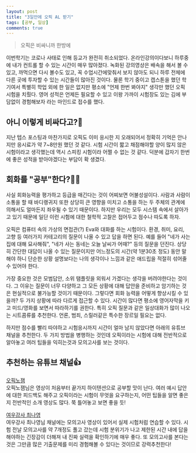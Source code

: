 ```yaml
---
layout: post
title: "3일만에 오픽 AL 받기"
tags: [공부, 일상]
comments: true
---
```


> 오픽은 비싸니까 한방에  

이번학기는 코로나 사태로 인해 등교가 완전히 취소되었다. 온라인강의이다보니 하루중에 내가 컨트롤 할 수 있는 시간이 매우 많아졌다. 녹화된 강의영상은 배속을 해서 볼 수 있고, 까먹으면 다시 볼수도 있고, 꼭 수업시간에맞춰서 보지 않아도 되니 하루 전체에 다른 곳에 투자할 수 있는 시간들이 많아진 것이다. 물론 학기 중이고 캡스톤을 했던 학기여서 특별히 학업 외에 한 일은 없지만 평소에 "언제 한번 봐야지" 생각만 했던 오픽 시험을 치뤘다. 영어 성적은 언제든 필요할 수 있고 이왕 가까이 시험장도 있는 김에 부담없이 경험해보자 라는 마인드로 접수를 했다.  

## 아니 이렇게 비싸다고?💸  
지난 텝스 포스팅과 마찬가지로 오픽도 이미 응시한 지 오래되어서 정확히 기억은 안나지만 응시료가 약 7~8만원 했던 것 같다. 시험 시간이 짧고 채점해야할 양이 많지 않은 시험이라고 생각했는데 역시 스피킹 시험이라 어쩔 수 없는 것 같다. 덕분에 갑자기 한번에 좋은 성적을 받아야겠다는 부담이 확 생겼다.  

## 회화를 "공부"한다?🤷‍♂️  
사실 회화능력을 평가하고 등급을 매긴다는 것이 어찌보면 어불성설이다. 사람과 사람이 소통을 할 때 바디랭귀지 또한 상당히 큰 영향을 미치고 소통을 하는 두 주체의 관계에 의해서도 얼마든지 좌우될 수 있기 때문이다. 하지만 우리는 모두 시스템 속에서 살아가고 있기 때문에 일단 이런 시험에 대한 철학적 고찰은 접어두고 점수나 따도록 하자.  

오픽은 컴퓨터 속의 가상의 면접관(?) Eva와 대화를 하는 시험이다. 환경, 취미, 요리, 고향 등 여러가지 카테고리의 질문이 나올 수 있고 답을 하면 된다. 예를 들어 "네가 사는 집에 대해 묘사해줘", "네가 사는 동네는 오늘 날씨가 어때?" 등의 질문을 던진다. 상당히 간단한 대답이 나올 수 있는 질문이지만 어느정도의 시간(약 1분30초 정도) 동안 말해야 하니 단순한 상황 설명보다는 나의 생각이나 느낌과 같은 애드립을 적절히 섞어줄 수 있어야 한다.

가장 중요한 것은 모범답안, 소위 탬플릿을 외워서 가겠다는 생각을 버려야한다는 것이다. 그 이유는 질문이 너무 다양하고 그 모든 상황에 대해 답안을 준비하고 암기하는 것은 현실적으로 불가능할 것이기 때문이다. 그렇다면 회화 능력을 어떻게 향상시킬 수 있을까? 두 가지 상황에 따라 다르게 접근할 수 있다. 시간이 많다면 평소에 영어자막을 키고 미드/영화를 보면서 따라하기를 권한다. 특히 오픽 질문과 같은 일상대화가 많이 나오는 시트콤류를 추천한다. 언론, 범죄, 스릴러같은 특수한 장르일 필요는 없다.  

하지만 점수를 빨리 따야하고 시험응시까지 시간이 얼마 남지 않았다면 아래의 유튜브 채널을 추천한다. 두 가지 방법을 병행하는 것인데 오픽이라는 시험에 대해 전반적으로 알아놓고 여러 팁들을 익히는것과 모의고사를 보는 것이다.  

## 추천하는 유튜브 채널👍  
[오픽노잼](https://www.youtube.com/channel/UCw4izi2fsJzFltt3EbmokWA)  
오픽노잼님은 영상이 처음부터 끝가지 하이텐션으로 공부할 맛이 난다. 여러 예시 답안에 대한 피드백도 해주고 오픽이라는 시험이 무엇을 요구하는지, 어떤 팁들을 알면 좋은지 전반적인 소개 영상도 많다. 쭉 틀어놓고 보면 좋을 듯!  

[여우강사 최나영](https://www.youtube.com/channel/UCAvvhAd49J6pMYmqkTclQQg)  
여우강사 최나영님 채널에는 모의고사 영상이 있어서 실제 시험처럼 연습할 수 있다. 시험 전날 모의고사를 약 7개정도 풀고 갔는데 시험 분위기가 나고 제한된 시간 내에 답을 해야하는 긴장감이 더해져 내 진짜 실력을 확인하기에 매우 좋다. 또 모의고사를 본다는 것은 그만큼 많은 기출문제를 미리 경험해볼 수 있다는 것이므로 강력추천한다!  

